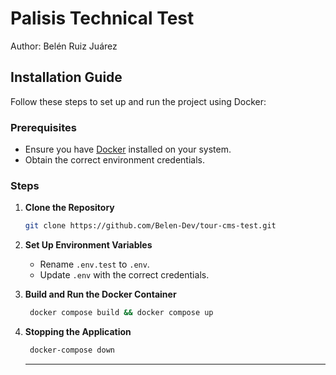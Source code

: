 # Palisis Technical Test
Author: Belén Ruiz Juárez


## Installation Guide

Follow these steps to set up and run the project using Docker:

### Prerequisites
- Ensure you have [Docker](https://www.docker.com/get-started) installed on your system.
- Obtain the correct environment credentials.

### Steps

1. **Clone the Repository**
   ```sh
   git clone https://github.com/Belen-Dev/tour-cms-test.git
   ```

2. **Set Up Environment Variables**
   - Rename `.env.test` to `.env`.
   - Update `.env` with the correct credentials.

3. **Build and Run the Docker Container**
   ```sh
    docker compose build && docker compose up
   ```

4. **Stopping the Application**
   ```sh
    docker-compose down
   ```
   ---





